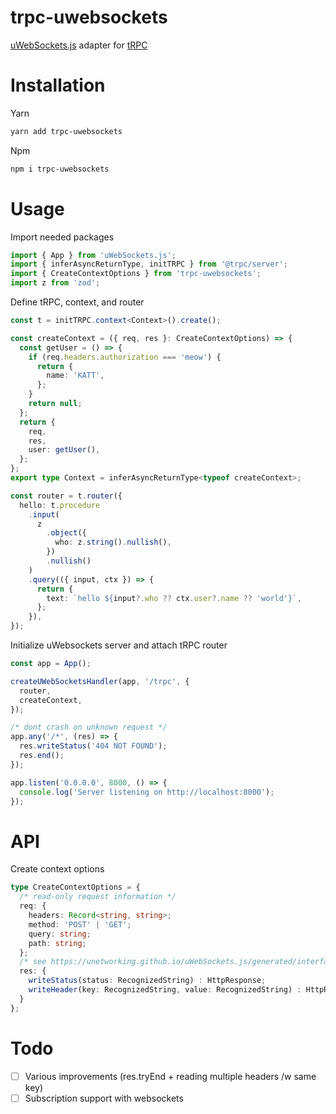 # trpc-uwebsockets

[uWebSockets.js](https://github.com/uNetworking/uWebSockets.js) adapter for [tRPC](https://trpc.io/)

# Installation


Yarn
```bash
yarn add trpc-uwebsockets
```
Npm
```bash
npm i trpc-uwebsockets
```

# Usage

Import needed packages

```typescript
import { App } from 'uWebSockets.js';
import { inferAsyncReturnType, initTRPC } from '@trpc/server';
import { CreateContextOptions } from 'trpc-uwebsockets';
import z from 'zod';
```

Define tRPC, context, and router

```typescript
const t = initTRPC.context<Context>().create();

const createContext = ({ req, res }: CreateContextOptions) => {
  const getUser = () => {
    if (req.headers.authorization === 'meow') {
      return {
        name: 'KATT',
      };
    }
    return null;
  };
  return {
    req,
    res,
    user: getUser(),
  };
};
export type Context = inferAsyncReturnType<typeof createContext>;

const router = t.router({
  hello: t.procedure
    .input(
      z
        .object({
          who: z.string().nullish(),
        })
        .nullish()
    )
    .query(({ input, ctx }) => {
      return {
        text: `hello ${input?.who ?? ctx.user?.name ?? 'world'}`,
      };
    }),
});
```

Initialize uWebsockets server and attach tRPC router

```typescript
const app = App();

createUWebSocketsHandler(app, '/trpc', {
  router,
  createContext,
});

/* dont crash on unknown request */
app.any('/*', (res) => {
  res.writeStatus('404 NOT FOUND');
  res.end();
});

app.listen('0.0.0.0', 8000, () => {
  console.log('Server listening on http://localhost:8000');
});
```

# API

Create context options

```typescript
type CreateContextOptions = {
  /* read-only request information */
  req: {
    headers: Record<string, string>;
    method: 'POST' | 'GET';
    query: string;
    path: string;
  };
  /* see https://unetworking.github.io/uWebSockets.js/generated/interfaces/HttpResponse.html */
  res: {
    writeStatus(status: RecognizedString) : HttpResponse;
    writeHeader(key: RecognizedString, value: RecognizedString) : HttpResponse;
  }
};
```

# Todo

- [ ] Various improvements (res.tryEnd + reading multiple headers /w same key)
- [ ] Subscription support with websockets
